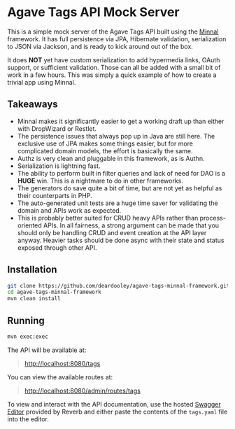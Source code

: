 # Agave Tags API Mock Server

This is a simple mock server of the Agave Tags API built using the [Minnal](http://minnal.github.io/minnal/index.html) framework. It has full persistence via JPA, Hibernate validation, serialization to JSON via Jackson, and is ready to kick around out of the box.

It does **NOT** yet have custom serialization to add hypermedia links, OAuth support, or sufficient validation. Those can all be added with a small bit of work in a few hours. This was simply a quick example of how to create a trivial app using Minnal.

## Takeaways
* Minnal makes it significantly easier to get a working draft up than either with DropWizard or Restlet.
* The persistence issues that always pop up in Java are still here. The exclusive use of JPA makes some things easier, but for more complicated domain models, the effort is basically the same.
* Authz is very clean and pluggable in this framework, as is Authn.
* Serialization is lightning fast.
* The ability to perform built in filter queries and lack of need for DAO is a **HUGE** win. This is a nightmare to do in other frameworks.
* The generators do save quite a bit of time, but are not yet as helpful as their counterparts in PHP.
* The auto-generated unit tests are a huge time saver for validating the domain and APIs work as expected.
* This is probably better suited for CRUD heavy APIs rather than process-oriented APIs. In all fairness, a strong argument can be made that you should only be handling CRUD and event creation at the API layer anyway. Heavier tasks should be done async with their state and status exposed through other API.



## Installation

```bash
git clone https://github.com/deardooley/agave-tags-minnal-framework.git  
cd agave-tags-minnal-framework
mvn clean install
```

## Running

```bash
mvn exec:exec
```

The API will be available at:

> [http://localhost:8080/tags](http://localhost:8000/tags)  

You can view the available routes at:

> [http://localhost:8080/admin/routes/tags](http://localhost:8080/admin/routes/tags)  

To view and interact with the API documentation, use the hosted [Swagger Editor](http://editor.swagger.io/#/) provided by Reverb and either paste the contents of the `tags.yaml` file into the editor.
